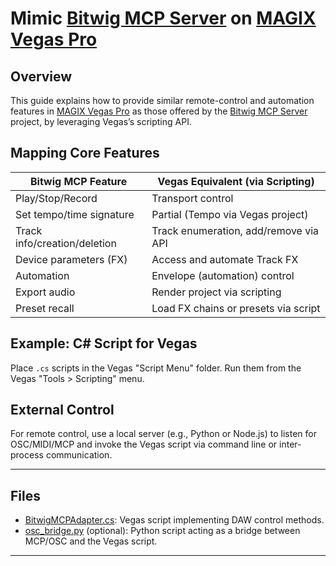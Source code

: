 # Mimic [Bitwig MCP Server](https://github.com/WeModulate/bitwig-mcp-server#readme) on [MAGIX Vegas Pro](https://www.vegascreativesoftware.com/us/vegas-pro/)

## Overview

This guide explains how to provide similar remote-control and automation features in [MAGIX Vegas Pro](https://www.vegascreativesoftware.com/us/vegas-pro/) as those offered by the [Bitwig MCP Server](https://github.com/WeModulate/bitwig-mcp-server#readme) project, by leveraging Vegas’s scripting API.

## Mapping Core Features

| Bitwig MCP Feature              | Vegas Equivalent (via Scripting)          |
|---------------------------------|-------------------------------------------|
| Play/Stop/Record                | Transport control                         |
| Set tempo/time signature        | Partial (Tempo via Vegas project)         |
| Track info/creation/deletion    | Track enumeration, add/remove via API     |
| Device parameters (FX)          | Access and automate Track FX              |
| Automation                     | Envelope (automation) control             |
| Export audio                    | Render project via scripting              |
| Preset recall                   | Load FX chains or presets via script      |

## Example: C# Script for Vegas

Place `.cs` scripts in the Vegas "Script Menu" folder. Run them from the Vegas "Tools > Scripting" menu.

## External Control

For remote control, use a local server (e.g., Python or Node.js) to listen for OSC/MIDI/MCP and invoke the Vegas script via command line or inter-process communication.

---

## Files

- [BitwigMCPAdapter.cs](https://github.com/MarcoRavich/VEGAS-AI-control/blob/main/BitwigMCPAdapter.cs): Vegas script implementing DAW control methods.
- [osc_bridge.py](https://github.com/MarcoRavich/VEGAS-AI-control/blob/main/osc_bridge.py) (optional): Python script acting as a bridge between MCP/OSC and the Vegas script.

---
